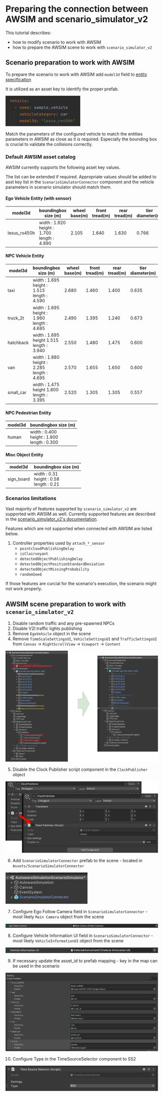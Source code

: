 # Preparing the connection between AWSIM and scenario_simulator_v2

This tutorial describes:
- how to modify scenario to work with AWSIM
- how to prepare the AWSIM scene to work with `scenario_simulator_v2`

## Scenario preparation to work with AWSIM

To prepare the scenario to work with AWSIM add `model3d` field to [entity specification](https://www.asam.net/static_downloads/ASAM_OpenSCENARIO_V1.2.0_Model_Documentation/modelDocumentation/content/Vehicle.html#:~:text=model3d,absolute%20file%20path.)

It is utilized as an asset key to identify the proper prefab.

![model_3d_added.png](model_3d_added.png)

Match the parameters of the configured vehicle to match the entities parameters in AWSIM as close as it is required. Especially the bounding box is crucial to validate the collisions correctly.

### Default AWSIM asset catalog

AWSIM currently supports the following asset key values. 

The list can be extended if required. Appropriate values should be added to asst key list in the `ScenarioSimulatorConnector` component and the vehicle parameters in scenario simulator should match them.

#### Ego Vehicle Entity (with sensor)
| model3d       | boundingbox size (m)                                  | wheel base(m) | front tread(m) | rear tread(m) | tier diameter(m) | max steer(deg) |
|---------------|-------------------------------------------------------|---------------|----------------|---------------|------------------|----------------|
| lexus_rx450h  | width : 1.920 <br> height : 1.700 <br> length : 4.890 | 2.105         | 1.640          | 1.630         | 0.766            | 35             |

#### NPC Vehicle Entity

| model3d   | boundingbox size (m)                                  | wheel base(m) | front tread(m) | rear tread(m) | tier diameter(m) | max steer(deg) |
|-----------|-------------------------------------------------------|---------------|----------------|---------------|------------------|----------------|
| taxi      | width : 1.695 <br> height : 1.515 <br> length : 4.590 | 2.680         | 1.460          | 1.400         |  0.635           | 35             |
| truck_2t  | width : 1.695 <br> height : 1.960 <br> length : 4.685 | 2.490         | 1.395          | 1.240         | 0.673            | 40             |
| hatchback | width : 1.695 <br> height 1.515 <br> length : 3.940   | 2.550         | 1.480          | 1.475         | 0.600            | 35             |
| van       | width : 1.880 <br> height : 2.285 <br> length : 4.695 | 2.570         | 1.655          | 1.650         | 0.600            | 35             |
| small_car | width : 1.475 <br> height 1.800 <br> length : 3.395   | 2.520         | 1.305          | 1.305         | 0.557            | 35             |

#### NPC Pedestrian Entity

| model3d | boundingbox size (m)                                  |
|---------|-------------------------------------------------------|  
| human   | width : 0.400 <br> height : 1.800 <br> length : 0.300 |

#### Misc Object Entity

| model3d    | boundingbox size (m)                               |
|------------|----------------------------------------------------|  
| sign_board | width : 0.31 <br> height : 0.58 <br> length : 0.21 |

### Scenarios limitations

Vast majority of features supported by `scenario_simulator_v2` are supported with AWSIM as well. Currently supported features are described in the [scenario_simulator_v2's documentation](https://tier4.github.io/scenario_simulator_v2-docs/developer_guide/OpenSCENARIOSupport/).

Features which are not supported when connected with AWSIM are listed below.

1. Controller properties used by `attach_*_sensor`
    - `pointcloudPublishingDelay`
    - `isClairvoyant`
    - `detectedObjectPublishingDelay`
    - `detectedObjectPositionStandardDeviation`
    - `detectedObjectMissingProbability`
    - `randomSeed`

If those features are curcial for the scenario's execution, the scenario might not work properly.

## AWSIM scene preparation to work with `scenario_simulator_v2`

1. Disable random traffic and any pre-spawned NPCs
2. Disable V2I traffic lights publishing
3. Remove `EgoVehicle` object in the scene
4. Remove `TimeScaleSettingsUI`, `VehicleSettingsUI` and `TrafficSettingsUI` from `Canvas` -> `RightScrollView` -> `Viewport` -> `Content`

  ![removed_objects.png](removed_objects.png)

5. Disable the Clock Publisher script component in the `ClockPublisher` object

  ![clock_publisher_disable.png](clock_publisher_disable.png)

6. Add `ScenarioSimulatorConnector` prefab to the scene - located in `Assets/ScenarioSimulatorConnector`

  ![scene_tree.png](scene_tree.png)

7. Configure Ego Follow Camera field in `ScenarioSimulatorConnector` - most likely `Main Camera` object from the scene

  ![follow_camera.png](follow_camera.png)

8. Configure Vehicle Information UI field in `ScenarioSimulatorConnector` - most likely `VehicleInformationUI` object from the scene

  ![vehicle_information_ui.png](vehicle_information_ui.png)

9. If necessary update the asset_id to prefab mapping - key in the map can be used in the scenario 

  ![entities.png](entities.png)

10. Configure Type in the TimeSourceSelector component to SS2

  ![time_selector_ss2.png](time_selector_ss2.png)



